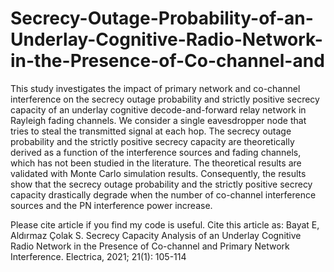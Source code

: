 # Secrecy-Outage-Probability-of-an-Underlay-Cognitive-Radio-Network-in-the-Presence-of-Co-channel-and
This study investigates the impact of primary network and co-channel interference on the secrecy outage probability and strictly positive secrecy capacity of an underlay cognitive decode-and-forward relay network in Rayleigh fading channels. We consider a single eavesdropper node that tries to steal the transmitted signal at each hop. The secrecy outage probability and the strictly positive secrecy capacity are theoretically derived as a function of the interference sources and fading channels, which has not been studied in the literature. The theoretical results are validated with Monte Carlo simulation results. Consequently, the results show that the secrecy outage probability and the strictly positive secrecy capacity drastically degrade when the number of co-channel interference sources and the PN interference power increase.  


Please cite article if you find my code is useful.
Cite this article as: Bayat E, Aldırmaz Çolak S. Secrecy Capacity Analysis of an Underlay Cognitive Radio Network in the Presence of Co-channel and Primary Network Interference. Electrica, 2021; 21(1): 105-114
